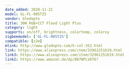 ```yaml
---
date_added: 2020-11-21
model: GL-FL-005TZS
vendor: Gledopto
title: 30W RGB+CCT Flood Light Plus
category: light
supports: on/off, brightness, colortemp, colorxy
zigbeemodel: ['GL-FL-005TZS']
compatible: [z2m]
mlink: http://www.gledopto.com/h-col-352.html
link: https://www.aliexpress.com/item/32961251619.html
link3: https://www.aliexpress.com/item/32961251619.html
link2: https://www.amazon.de/dp/B07NPLV6T6?
---
```


